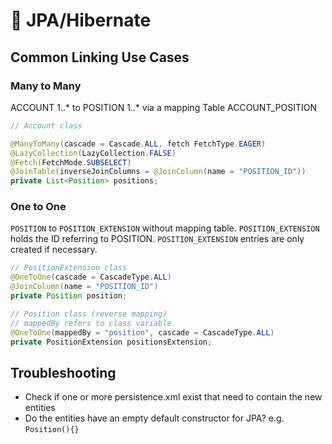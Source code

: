 # 🐻 JPA/Hibernate

## Common Linking Use Cases

### Many to Many

ACCOUNT 1..\* to POSITION 1..\* via a mapping Table ACCOUNT\_POSITION

```java
// Account class

@ManyToMany(cascade = Cascade.ALL, fetch FetchType.EAGER)
@LazyCollection(LazyCollection.FALSE)
@Fetch(FetchMode.SUBSELECT)
@JoinTable(inverseJoinColumns = @JoinColumn(name = "POSITION_ID"))
private List<Position> positions;
```

### One to One

`POSITION` to `POSITION_EXTENSION` without mapping table. `POSITION_EXTENSION` holds the ID referring to POSITION. `POSITION_EXTENSION` entries are only created if necessary.

```java
// PositionExtension class
@OneToOne(cascade = CascadeType.ALL)
@JoinColumn(name = "POSITION_ID")
private Position position;

// Position class (reverse mapping)
// mappedBy refers to class variable
@OneToOne(mappedBy = "position", cascade = CascadeType.ALL)
private PositionExtension positionsExtension;
```

## Troubleshooting

* Check if one or more persistence.xml exist that need to contain the new entities
* Do the entities have an empty default constructor for JPA? e.g. `Position(){}`
